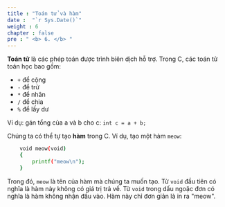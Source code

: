 ```yaml
---
title : "Toán tử và hàm"
date :  "`r Sys.Date()`" 
weight : 6 
chapter : false
pre : " <b> 6. </b> "
---
```

**Toán tử** là các phép toán được trình biên dịch hỗ trợ. Trong C, các toán tử toán học bao gồm:
- `+` để cộng
- `-` để trừ
- `*` để nhân
- `/` để chia
- `%` để lấy dư


Ví dụ: gán tổng của a và b cho c:  `int c = a + b;`


Chúng ta có thể tự tạo **hàm** trong C. Ví dụ, tạo một hàm `meow`:
```bash
    void meow(void)
    {
        printf("meow\n");
    }
``` 
Trong đó, `meow` là tên của hàm mà chúng ta muốn tạo. Từ `void` đầu tiên có nghĩa là hàm này không có giá trị trả về. Từ `void` trong dấu ngoặc đơn có nghĩa là hàm không nhận đầu vào. Hàm này chỉ đơn giản là in ra "meow".
